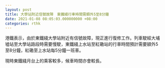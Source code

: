 ```yaml
---
layout: post
title: 大學站附近信號故障　東鐵綫行車時間需額外5至8分鐘
date: 2021-01-08 08:05:03.000000000 +08:00
categories: rthk
---
```


港鐵表示，由於東鐵綫大學站附近有信號故障，現正進行復修工作。列車駛經大埔墟站至大學站路段時需要慢駛，東鐵綫上水站至紅磡站的行車時間預計需要額外5至8分鐘，紅磡至上水站每5分鐘一班車。

現時東鐵綫月台上的乘客較多，候車時間亦會較長。
